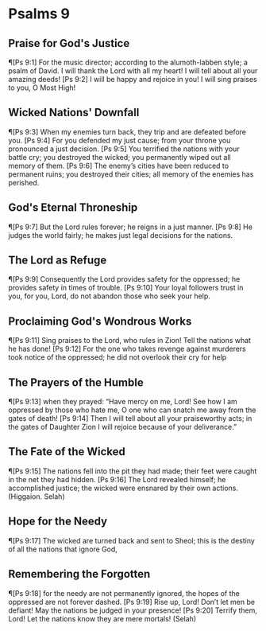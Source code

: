 # Psalms 9

## Praise for God's Justice
¶[Ps 9:1] For the music director; according to the alumoth-labben style; a psalm of David. I will thank the Lord with all my heart! I will tell about all your amazing deeds!
[Ps 9:2] I will be happy and rejoice in you! I will sing praises to you, O Most High!

## Wicked Nations' Downfall
¶[Ps 9:3] When my enemies turn back, they trip and are defeated before you.
[Ps 9:4] For you defended my just cause; from your throne you pronounced a just decision.
[Ps 9:5] You terrified the nations with your battle cry; you destroyed the wicked; you permanently wiped out all memory of them.
[Ps 9:6] The enemy’s cities have been reduced to permanent ruins; you destroyed their cities; all memory of the enemies has perished.

## God's Eternal Throneship
¶[Ps 9:7] But the Lord rules forever; he reigns in a just manner.
[Ps 9:8] He judges the world fairly; he makes just legal decisions for the nations.

## The Lord as Refuge
¶[Ps 9:9] Consequently the Lord provides safety for the oppressed; he provides safety in times of trouble.
[Ps 9:10] Your loyal followers trust in you, for you, Lord, do not abandon those who seek your help.

## Proclaiming God's Wondrous Works
¶[Ps 9:11] Sing praises to the Lord, who rules in Zion! Tell the nations what he has done!
[Ps 9:12] For the one who takes revenge against murderers took notice of the oppressed; he did not overlook their cry for help

## The Prayers of the Humble
¶[Ps 9:13] when they prayed: “Have mercy on me, Lord! See how I am oppressed by those who hate me, O one who can snatch me away from the gates of death!
[Ps 9:14] Then I will tell about all your praiseworthy acts; in the gates of Daughter Zion I will rejoice because of your deliverance.”

## The Fate of the Wicked
¶[Ps 9:15] The nations fell into the pit they had made; their feet were caught in the net they had hidden.
[Ps 9:16] The Lord revealed himself; he accomplished justice; the wicked were ensnared by their own actions. (Higgaion. Selah)

## Hope for the Needy
¶[Ps 9:17] The wicked are turned back and sent to Sheol; this is the destiny of all the nations that ignore God,

## Remembering the Forgotten
¶[Ps 9:18] for the needy are not permanently ignored, the hopes of the oppressed are not forever dashed.
[Ps 9:19] Rise up, Lord! Don’t let men be defiant! May the nations be judged in your presence!
[Ps 9:20] Terrify them, Lord! Let the nations know they are mere mortals! (Selah)
